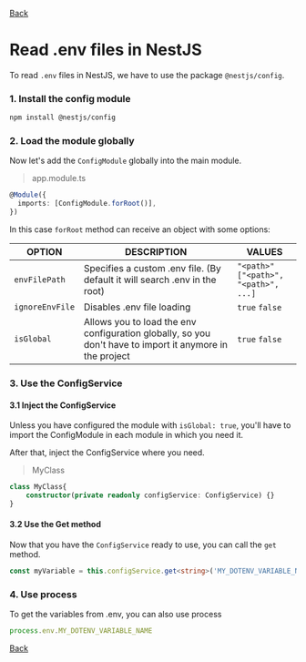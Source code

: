 [Back](../NestJS.md)

# Read .env files in NestJS

To read `.env` files in NestJS, we have to use the package `@nestjs/config`.

### 1. Install the config module

```bash
npm install @nestjs/config
```

### 2. Load the module globally
Now let's add the `ConfigModule` globally into the main module.

> app.module.ts
```typescript
@Module({
  imports: [ConfigModule.forRoot()],
})
```
In this case `forRoot` method can receive an object with some options:

|OPTION|DESCRIPTION|VALUES|
|-|-|-|
|`envFilePath`|Specifies a custom .env file. (By default it will search .env in the root)|`"<path>"` <br> `["<path>", "<path>", ...]`|
|`ignoreEnvFile`|Disables .env file loading|`true` `false`|
|`isGlobal`|Allows you to load the env configuration globally, so you don't have to import it anymore in the project|`true` `false`|

### 3. Use the ConfigService

#### 3.1 Inject the ConfigService
Unless you have configured the module with `isGlobal: true`, you'll have to import the ConfigModule in each module in which you need it.

After that, inject the ConfigService where you need.

>MyClass
```typescript
class MyClass{
    constructor(private readonly configService: ConfigService) {}
}
```
#### 3.2 Use the Get method
Now that you have the `ConfigService` ready to use, you can call the `get` method.

```typescript
const myVariable = this.configService.get<string>('MY_DOTENV_VARIABLE_NAME');
```

### 4. Use process

To get the variables from .env, you can also use process

```typescript
process.env.MY_DOTENV_VARIABLE_NAME
```

[Back](../NestJS.md)